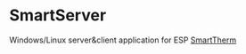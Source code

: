 # SmartServer
 Windows/Linux server&amp;client application for ESP [SmartTherm](https://github.com/Evgen2/SmartTherm)
